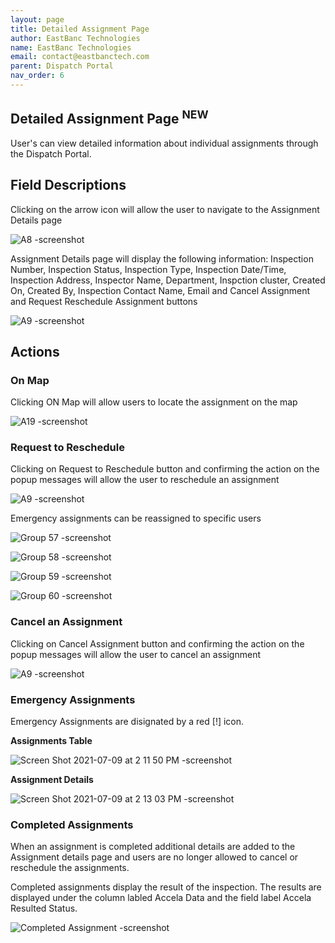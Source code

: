 ```yaml
---
layout: page
title: Detailed Assignment Page
author: EastBanc Technologies
name: EastBanc Technologies
email: contact@eastbanctech.com
parent: Dispatch Portal
nav_order: 6
---
```


<section id="detailed-assignment-page" markdown="1">

# Detailed Assignment Page <sup>NEW</sup>

User's can view detailed information about individual assignments through the Dispatch Portal.

<section id="field-descriptions" markdown="1">

## Field Descriptions

Clicking on the arrow icon will allow the user to navigate to the Assignment Details page

![A8 -screenshot](../images/dispatch-portal/dp-detailed-assignment/field-descriptions.png)

Assignment Details page will display the following information: Inspection Number, Inspection Status, Inspection Type, Inspection Date/Time, Inspection Address, Inspector Name, Department, Inspction cluster, Created On, Created By, Inspection Contact Name, Email and Cancel Assignment and Request Reschedule Assignment buttons

![A9 -screenshot](../images/dispatch-portal/dp-detailed-assignment/field-descriptions1.png)

</section>

<section id="actions" markdown="1">

## Actions

<section id="on-map" markdown="1">

### On Map
Clicking ON Map will allow users to locate the assignment on the map

![A19 -screenshot](../images/dispatch-portal/dp-detailed-assignment/on-map.png)

</section>

<section id="request-to-reschedule" markdown="1">

### Request to Reschedule
Clicking on Request to Reschedule button and confirming the action on the popup messages will allow the user to reschedule an assignment

![A9 -screenshot](../images/dispatch-portal/dp-detailed-assignment/reschedule.png)

Emergency assignments can be reassigned to specific users

![Group 57 -screenshot](../images/dispatch-portal/dp-detailed-assignment/reschedule1.png)

![Group 58 -screenshot](../images/dispatch-portal/dp-detailed-assignment/reschedule2.png)

![Group 59 -screenshot](../images/dispatch-portal/dp-detailed-assignment/reschedule3.png)

![Group 60 -screenshot](../images/dispatch-portal/dp-detailed-assignment/reschedule4.png)
</section>

<section id="cancel-assignment" markdown="1">

### Cancel an Assignment
Clicking on Cancel Assignment button and confirming the action on the popup messages will allow the user to cancel an assignment

![A9 -screenshot](../images/dispatch-portal/dp-detailed-assignment/cancel-assignment.png)

</section>

<section id="emergency-assignments" markdown="1">

### Emergency Assignments
Emergency Assignments are disignated by a red [!] icon.

**Assignments Table**

![Screen Shot 2021-07-09 at 2 11 50 PM -screenshot](../images/dispatch-portal/dp-detailed-assignment/assignments-table.png)

**Assignment Details**

![Screen Shot 2021-07-09 at 2 13 03 PM -screenshot](../images/dispatch-portal/dp-detailed-assignment/assignment-details.png)

### Completed Assignments
When an assignment is completed additional details are added to the Assignment details page and users are no longer allowed to cancel or reschedule the assignments. 

Completed assignments display the result of the inspection. The results are displayed under the column labled Accela Data and the field label Accela Resulted Status.

![Completed Assignment -screenshot](../images/dispatch-portal/dp-detailed-assignment/completed-assignment.png)

</section>
</section>
</section>

